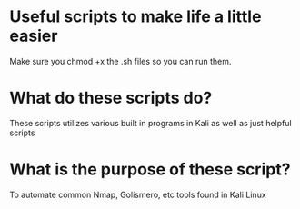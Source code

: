 # Useful scripts to make life a little easier

Make sure you chmod +x the .sh files so you can run them. 

# What do these scripts do?

These scripts utilizes various built in programs in Kali as well as just helpful scripts 

# What is the purpose of these script?

To automate common Nmap, Golismero, etc tools found in Kali Linux

